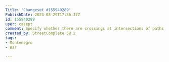 ```yaml
---
Title: 'Changeset #155940289'
PublishDate: 2024-08-29T17:36:37Z
id: 155940289
user: casept
comment: Specify whether there are crossings at intersections of paths and roads
created_by: StreetComplete 58.2
tags:
- Montenegro
- Bar

---
```

